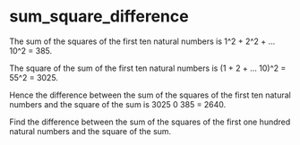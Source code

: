 # sum_square_difference

The sum of the squares of the first ten natural numbers is 1^2 + 2^2 + ... 10^2 = 385.

The square of the sum of the first ten natural numbers is (1 + 2 + ... 10)^2 = 55^2 = 3025.

Hence the difference between the sum of the squares of the first ten natural numbers and the square of the sum is 3025 0 385 = 2640.

Find the difference between the sum of the squares of the first one hundred natural numbers and the square of the sum.
